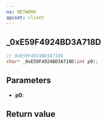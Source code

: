 ```yaml
---
ns: NETWORK
apiset: client
---
```

## _0xE59F4924BD3A718D

```c
// 0xE59F4924BD3A718D
char* _0xE59F4924BD3A718D(int p0);
```


## Parameters
* **p0**:

## Return value

